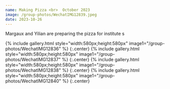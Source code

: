 ```yaml
---
name: Making Pizza <br>  October 2023
image: /group-photos/WechatIMG12839.jpeg
date: 2023-10-26
---
```

Margaux and Yilian are preparing the pizza for institute s

{% include gallery.html style="width:580px;height:580px" image1="/group-photos/WechatIMG12836" %} {:.center}
{% include gallery.html style="width:580px;height:580px" image1="/group-photos/WechatIMG12837" %} {:.center}
{% include gallery.html style="width:580px;height:580px" image1="/group-photos/WechatIMG12838" %} {:.center}
{% include gallery.html style="width:580px;height:580px" image1="/group-photos/WechatIMG12840" %} {:.center}
